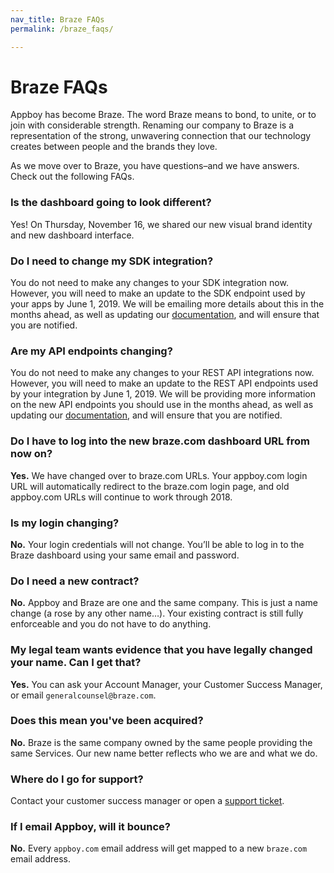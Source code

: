 ```yaml
---
nav_title: Braze FAQs
permalink: /braze_faqs/

---
```


# Braze FAQs

Appboy has become Braze. The word Braze means to bond, to unite, or to join with considerable strength. Renaming our company to Braze is a representation of the strong, unwavering connection that our technology creates between people and the brands they love.

As we move over to Braze, you have questions–and we have answers. Check out the following FAQs.

### Is the dashboard going to look different?
Yes! On Thursday, November 16, we shared our new visual brand identity and new dashboard interface.

### Do I need to change my SDK integration?
You do not need to make any changes to your SDK integration now. However, you will need to make an update to the SDK endpoint used by your apps by June 1, 2019. We will be emailing more details about this in the months ahead, as well as updating our [documentation][1], and will ensure that you are notified.

### Are my API endpoints changing?
You do not need to make any changes to your REST API integrations now. However, you will need to make an update to the REST API endpoints used by your integration by June 1, 2019. We will be providing more information on the new API endpoints you should use in the months ahead, as well as updating our [documentation][1], and will ensure that you are notified.

### Do I have to log into the new braze.com dashboard URL from now on?
**Yes.** We have changed over to braze.com URLs. Your appboy.com login URL will automatically redirect to the braze.com login page, and old appboy.com URLs will continue to work through 2018.

### Is my login changing?
**No.** Your login credentials will not change. You’ll be able to log in to the Braze dashboard using your same email and password.

### Do I need a new contract?
**No.** Appboy and Braze are one and the same company. This is just a name change (a rose by any other name…). Your existing contract is still fully enforceable and you do not have to do anything.

### My legal team wants evidence that you have legally changed your name. Can I get that?
**Yes.** You can ask your Account Manager, your Customer Success Manager, or email `generalcounsel@braze.com`.

### Does this mean you've been acquired?
**No.** Braze is the same company owned by the same people providing the same Services.  Our new name better reflects who we are and what we do.

### Where do I go for support?
Contact your customer success manager or open a [support ticket][support].

### If I email Appboy, will it bounce?
**No.** Every `appboy.com` email address will get mapped to a new `braze.com` email address.

[1]: {{site.baseurl}}/developer_guide/platform_wide/platform_features/
[support]: {{site.baseurl}}/braze_support/